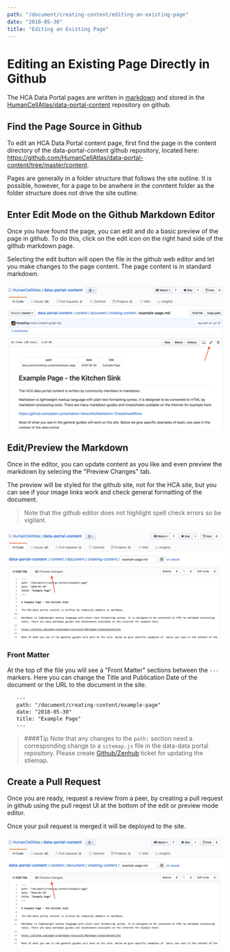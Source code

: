 ```yaml
---
path: "/document/creating-content/editing-an-existing-page"
date: "2018-05-30"
title: "Editing an Existing Page"
---
```


# Editing an Existing Page Directly in Github
The HCA Data Portal pages are written in [markdown](https://guides.github.com/features/mastering-markdown/) and stored in the [HumanCellAtlas/data-portal-content](https://github.com/HumanCellAtlas/data-portal-content) repository on github.

## Find the Page Source in Github
To edit an HCA Data Portal content page, first find the page in the content directory of the data-portal-content github repository, located here: https://github.com/HumanCellAtlas/data-portal-content/tree/master/content.
 
 Pages are generally in a folder structure that follows the site outline. It is possible, however, for a page to be anwhere in the conntent folder as the folder structure does not drive the site outline. 

## Enter Edit Mode on the Github Markdown Editor
Once you have found the page, you can edit and do a basic preview of the page in github. To do this, click on the edit icon on the right hand side of the github markdown page.

Selecting the  edit button will open the file in the github web editor and let you make changes to the page content.  The page content is in standard markdown.

 
![Edit an Existing Page](./_images/edit-existing-page.png "Edit an Existing Page")

## Edit/Preview the Markdown
Once in the editor, you can update content as you like and even preview the markdown by selecing the "Preview Changes" tab.
 
The preview will be styled for the github site, not for the HCA site, but you can see if your image links work and check general formatting of the document.
  
 >Note that the github editor does not highlight spell check errors so be vigilant.
 
 

![Edit in Github](./_images/edit-mode.png "Edit an Existing Page")



### Front Matter
 
At the top of the file you will see a "Front Matter" sections between the `---` markers. Here you can change the Title and Publication Date of the document or the URL to the document in the site.
 

 ```
    ---
    path: "/document/creating-content/example-page"
    date: "2018-05-30"
    title: "Example Page"
    ---
 ```
 
 >####Tip Note that any changes to the `path:` section need a corresponding change to a `sitemap.js` file in the data-data portal repository. Please create [Github/Zenhub](https://app.zenhub.com/workspace/o/humancellatlas/data-portal-content/boards?repos=130759918) ticket for updating the stiemap.
    
 ## Create a Pull Request
 
Once you are ready, request a review from a peer, by creating a pull request in github using the pull reqest UI at the bottom of the edit or preview mode editor.
 
 Once your pull request is merged it will be deployed to the site.
 
 ![Create a Pull Reqeust](./_images/edit-mode.png "Edit an Existing Page")
 
 
